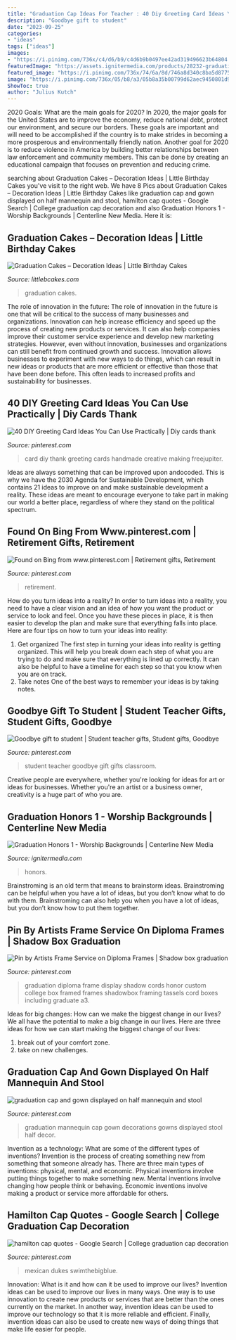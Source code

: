 ```yaml
---
title: "Graduation Cap Ideas For Teacher : 40 Diy Greeting Card Ideas You Can Use Practically"
description: "Goodbye gift to student"
date: "2023-09-25"
categories:
- "ideas"
tags: ["ideas"]
images:
- "https://i.pinimg.com/736x/c4/d6/b9/c4d6b9b0497ee42ad319496623b64804.jpg"
featuredImage: "https://assets.ignitermedia.com/products/28232-graduation-honors-1/preview/image"
featured_image: "https://i.pinimg.com/736x/74/6a/8d/746a8d340c8ba5d8775466512b5e494a--retirement-gifts-teacher-retirement.jpg"
image: "https://i.pinimg.com/736x/05/b8/a3/05b8a35b00799d62aec9450801d946b9.jpg"
ShowToc: true
author: "Julius Kutch"
---
```



2020 Goals: What are the main goals for 2020?
In 2020, the major goals for the United States are to improve the economy, reduce national debt, protect our environment, and secure our borders. These goals are important and will need to be accomplished if the country is to make strides in becoming a more prosperous and environmentally friendly nation. Another goal for 2020 is to reduce violence in America by building better relationships between law enforcement and community members. This can be done by creating an educational campaign that focuses on prevention and reducing crime.

	

		
searching about Graduation Cakes – Decoration Ideas | Little Birthday Cakes you've visit to the right web. We have 8 Pics about Graduation Cakes – Decoration Ideas | Little Birthday Cakes like graduation cap and gown displayed on half mannequin and stool, hamilton cap quotes - Google Search | College graduation cap decoration and also Graduation Honors 1 - Worship Backgrounds | Centerline New Media. Here it is:
		
    
## Graduation Cakes – Decoration Ideas | Little Birthday Cakes

<img loading=lazy src="http://www.littlebcakes.com/wp-content/uploads/2013/08/Images-of-Graduation-Cakes.jpg" onerror="this.onerror=null;this.src='https://tse3.mm.bing.net/th?id=OIP.tNdOWBCHkn9KqDZVnVQ0GAHaLG&amp;pid=15.1';" alt="Graduation Cakes – Decoration Ideas | Little Birthday Cakes">

_Source: littlebcakes.com_

>graduation cakes. 

	

The role of innovation in the future:
The role of innovation in the future is one that will be critical to the success of many businesses and organizations. Innovation can help increase efficiency and speed up the process of creating new products or services. It can also help companies improve their customer service experience and develop new marketing strategies.
However, even without innovation, businesses and organizations can still benefit from continued growth and success. Innovation allows businesses to experiment with new ways to do things, which can result in new ideas or products that are more efficient or effective than those that have been done before. This often leads to increased profits and sustainability for businesses.

    
## 40 DIY Greeting Card Ideas You Can Use Practically | Diy Cards Thank

<img loading=lazy src="https://i.pinimg.com/736x/05/b8/a3/05b8a35b00799d62aec9450801d946b9.jpg" onerror="this.onerror=null;this.src='https://tse3.mm.bing.net/th?id=OIP.wVnl2Q5x4-9-arxY8a2VHgHaJ6&amp;pid=15.1';" alt="40 DIY Greeting Card Ideas You Can Use Practically | Diy cards thank">

_Source: pinterest.com_

>card diy thank greeting cards handmade creative making freejupiter. 

	

Ideas are always something that can be improved upon andocoded. This is why we have the 2030 Agenda for Sustainable Development, which contains 21 ideas to improve on and make sustainable development a reality. These ideas are meant to encourage everyone to take part in making our world a better place, regardless of where they stand on the political spectrum.

    
## Found On Bing From Www.pinterest.com | Retirement Gifts, Retirement

<img loading=lazy src="https://i.pinimg.com/736x/74/6a/8d/746a8d340c8ba5d8775466512b5e494a--retirement-gifts-teacher-retirement.jpg" onerror="this.onerror=null;this.src='https://tse1.mm.bing.net/th?id=OIP.UjwWqTHNJWv11y43O71R8gHaJ3&amp;pid=15.1';" alt="Found on Bing from www.pinterest.com | Retirement gifts, Retirement">

_Source: pinterest.com_

>retirement. 

	

How do you turn ideas into a reality?
In order to turn ideas into a reality, you need to have a clear vision and an idea of how you want the product or service to look and feel. Once you have these pieces in place, it is then easier to develop the plan and make sure that everything falls into place. Here are four tips on how to turn your ideas into reality:
1. Get organized
The first step in turning your ideas into reality is getting organized. This will help you break down each step of what you are trying to do and make sure that everything is lined up correctly. It can also be helpful to have a timeline for each step so that you know when you are on track.
2. Take notes
One of the best ways to remember your ideas is by taking notes.

    
## Goodbye Gift To Student | Student Teacher Gifts, Student Gifts, Goodbye

<img loading=lazy src="https://i.pinimg.com/736x/c4/d6/b9/c4d6b9b0497ee42ad319496623b64804.jpg" onerror="this.onerror=null;this.src='https://tse2.mm.bing.net/th?id=OIP.CFgUdvTS8fW091Pg1Gc4vwHaJ3&amp;pid=15.1';" alt="Goodbye gift to student | Student teacher gifts, Student gifts, Goodbye">

_Source: pinterest.com_

>student teacher goodbye gift gifts classroom. 

	

Creative people are everywhere, whether you're looking for ideas for art or ideas for businesses. Whether you're an artist or a business owner, creativity is a huge part of who you are.

    
## Graduation Honors 1 - Worship Backgrounds | Centerline New Media

<img loading=lazy src="https://assets.ignitermedia.com/products/28232-graduation-honors-1/preview/image" onerror="this.onerror=null;this.src='https://tse3.mm.bing.net/th?id=OIP.kmtw5YVka1wXbfLr5hr7bgHaEK&amp;pid=15.1';" alt="Graduation Honors 1 - Worship Backgrounds | Centerline New Media">

_Source: ignitermedia.com_

>honors. 

	

Brainstroming is an old term that means to brainstorm ideas. Brainstroming can be helpful when you have a lot of ideas, but you don’t know what to do with them. Brainstroming can also help you when you have a lot of ideas, but you don’t know how to put them together.

    
## Pin By Artists Frame Service On Diploma Frames | Shadow Box Graduation

<img loading=lazy src="https://i.pinimg.com/736x/a3/af/71/a3af7126ce4bf2021a553e0fd335c72c--graduation-pics-college-graduation.jpg" onerror="this.onerror=null;this.src='https://tse2.mm.bing.net/th?id=OIP.-9uv8BMVFy9KE7-0pMlN3QHaHa&amp;pid=15.1';" alt="Pin by Artists Frame Service on Diploma Frames | Shadow box graduation">

_Source: pinterest.com_

>graduation diploma frame display shadow cords honor custom college box framed frames shadowbox framing tassels cord boxes including graduate a3. 

	

Ideas for big changes: How can we make the biggest change in our lives?
We all have the potential to make a big change in our lives. Here are three ideas for how we can start making the biggest change of our lives:
1. break out of your comfort zone.
2. take on new challenges.

    
## Graduation Cap And Gown Displayed On Half Mannequin And Stool

<img loading=lazy src="https://i.pinimg.com/736x/97/fb/ff/97fbffbd04c34b690e017e6b11c0cdf0.jpg" onerror="this.onerror=null;this.src='https://tse4.mm.bing.net/th?id=OIP.LbUS6mjcUPFk4wAGGO4hwwHaNK&amp;pid=15.1';" alt="graduation cap and gown displayed on half mannequin and stool">

_Source: pinterest.com_

>graduation mannequin cap gown decorations gowns displayed stool half decor. 

	

Invention as a technology: What are some of the different types of inventions?
Invention is the process of creating something new from something that someone already has. There are three main types of inventions: physical, mental, and economic. Physical inventions involve putting things together to make something new. Mental inventions involve changing how people think or behaving. Economic inventions involve making a product or service more affordable for others.

    
## Hamilton Cap Quotes - Google Search | College Graduation Cap Decoration

<img loading=lazy src="https://i.pinimg.com/736x/cd/4c/df/cd4cdf64af455a303de9207b016420a5.jpg" onerror="this.onerror=null;this.src='https://tse3.mm.bing.net/th?id=OIP._fGEMqttlvVFPzLFUsP2bAHaJ3&amp;pid=15.1';" alt="hamilton cap quotes - Google Search | College graduation cap decoration">

_Source: pinterest.com_

>mexican dukes swimthebigblue. 

	

Innovation: What is it and how can it be used to improve our lives?
Invention ideas can be used to improve our lives in many ways. One way is to use innovation to create new products or services that are better than the ones currently on the market. In another way, invention ideas can be used to improve our technology so that it is more reliable and efficient. Finally, invention ideas can also be used to create new ways of doing things that make life easier for people.


